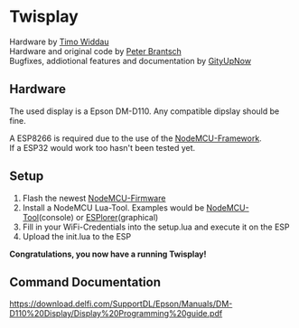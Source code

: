 # Twisplay
Hardware by [Timo Widdau](https://github.com/twiddau)  
Hardware and original code by [Peter Brantsch](https://github.com/brantsch)  
Bugfixes, addiotional features and documentation by [GityUpNow](https://github.com/gityupnow)  
  
## Hardware
The used display is a Epson DM-D110. Any compatible dipslay should be fine.  

A ESP8266 is required due to the use of the [NodeMCU-Framework](https://github.com/nodemcu/nodemcu-firmware).   
If a ESP32 would work too hasn't been tested yet.

## Setup
1. Flash the newest [NodeMCU-Firmware](https://github.com/nodemcu/nodemcu-firmware)
1. Install a NodeMCU Lua-Tool. 
Examples would be [NodeMCU-Tool](https://github.com/AndiDittrich/NodeMCU-Tool)(console) or [ESPlorer](https://github.com/4refr0nt/ESPlorer)(graphical)
1. Fill in your WiFi-Credentials into the setup.lua and execute it on the ESP
1. Upload the init.lua to the ESP

**Congratulations, you now have a running Twisplay!**

## Command Documentation
https://download.delfi.com/SupportDL/Epson/Manuals/DM-D110%20Display/Display%20Programming%20guide.pdf
